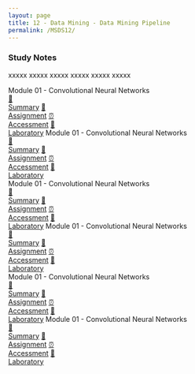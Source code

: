 ```yaml
---
layout: page
title: 12 - Data Mining - Data Mining Pipeline
permalink: /MSDS12/
---
```


<h3>Study Notes</h3>

xxxxx xxxxx xxxxx xxxxx xxxxx xxxxx

<div>
  <span class="btn spec1"><span class="btn spec2">Module 01 - Convolutional Neural Networks</span>
  <br>
  <a href="/02-MSDS-Courses/MSDS01/M1/" class="btn icon1">📝<br>Summary</a>
  <a href="/02-MSDS-Courses/MSDS01/M1/" class="btn icon2">📖<br>Assignment</a>
  <a href="/02-MSDS-Courses/MSDS01/M1/" class="btn icon3">⏰<br>Accessment</a>
  <a href="/02-MSDS-Courses/MSDS01/M1/" class="btn icon4">📂<br>Laboratory</a>
  </span>
  <span class="btn spec1"><span class="btn spec2">Module 01 - Convolutional Neural Networks</span>
  <br>
  <a href="/02-MSDS-Courses/MSDS01/M1/" class="btn icon1">📝<br>Summary</a>
  <a href="/02-MSDS-Courses/MSDS01/M1/" class="btn icon2">📖<br>Assignment</a>
  <a href="/02-MSDS-Courses/MSDS01/M1/" class="btn icon3">⏰<br>Accessment</a>
  <a href="/02-MSDS-Courses/MSDS01/M1/" class="btn icon4">📂<br>Laboratory</a>
  </span>
</div>

<div>
  <span class="btn spec1"><span class="btn spec2">Module 01 - Convolutional Neural Networks</span>
  <br>
  <a href="/02-MSDS-Courses/MSDS01/M1/" class="btn icon1">📝<br>Summary</a>
  <a href="/02-MSDS-Courses/MSDS01/M1/" class="btn icon2">📖<br>Assignment</a>
  <a href="/02-MSDS-Courses/MSDS01/M1/" class="btn icon3">⏰<br>Accessment</a>
  <a href="/02-MSDS-Courses/MSDS01/M1/" class="btn icon4">📂<br>Laboratory</a>
  </span>
  <span class="btn spec1"><span class="btn spec2">Module 01 - Convolutional Neural Networks</span>
  <br>
  <a href="/02-MSDS-Courses/MSDS01/M1/" class="btn icon1">📝<br>Summary</a>
  <a href="/02-MSDS-Courses/MSDS01/M1/" class="btn icon2">📖<br>Assignment</a>
  <a href="/02-MSDS-Courses/MSDS01/M1/" class="btn icon3">⏰<br>Accessment</a>
  <a href="/02-MSDS-Courses/MSDS01/M1/" class="btn icon4">📂<br>Laboratory</a>
  </span>
</div>

<div>
  <span class="btn spec1"><span class="btn spec2">Module 01 - Convolutional Neural Networks</span>
  <br>
  <a href="/02-MSDS-Courses/MSDS01/M1/" class="btn icon1">📝<br>Summary</a>
  <a href="/02-MSDS-Courses/MSDS01/M1/" class="btn icon2">📖<br>Assignment</a>
  <a href="/02-MSDS-Courses/MSDS01/M1/" class="btn icon3">⏰<br>Accessment</a>
  <a href="/02-MSDS-Courses/MSDS01/M1/" class="btn icon4">📂<br>Laboratory</a>
  </span>
  <span class="btn spec1"><span class="btn spec2">Module 01 - Convolutional Neural Networks</span>
  <br>
  <a href="/02-MSDS-Courses/MSDS01/M1/" class="btn icon1">📝<br>Summary</a>
  <a href="/02-MSDS-Courses/MSDS01/M1/" class="btn icon2">📖<br>Assignment</a>
  <a href="/02-MSDS-Courses/MSDS01/M1/" class="btn icon3">⏰<br>Accessment</a>
  <a href="/02-MSDS-Courses/MSDS01/M1/" class="btn icon4">📂<br>Laboratory</a>
  </span>
</div>
